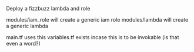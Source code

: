 Deploy a fizzbuzz lambda and role

modules/iam_role will create a generic iam role
modules/lambda will create a generic lambda

main.tf uses this
variables.tf exists incase this is to be invokable (is that even a word?)
